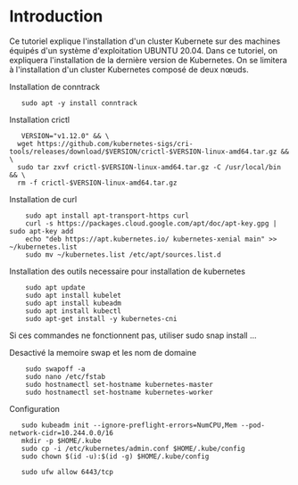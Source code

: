 # Introduction
Ce tutoriel explique l'installation d'un cluster Kubernete sur des machines équipés d'un système d'exploitation UBUNTU 20.04.
Dans ce tutoriel, on expliquera l'installation de la dernière version de Kubernetes. On se limitera à l'installation d'un cluster Kubernetes composé de deux nœuds.

Installation de conntrack
```
   sudo apt -y install conntrack
```

Installation crictl 

```
   VERSION="v1.12.0" && \
  wget https://github.com/kubernetes-sigs/cri-tools/releases/download/$VERSION/crictl-$VERSION-linux-amd64.tar.gz && \
  sudo tar zxvf crictl-$VERSION-linux-amd64.tar.gz -C /usr/local/bin && \
  rm -f crictl-$VERSION-linux-amd64.tar.gz
```


Installation de curl
```
    sudo apt install apt-transport-https curl
    curl -s https://packages.cloud.google.com/apt/doc/apt-key.gpg | sudo apt-key add
    echo "deb https://apt.kubernetes.io/ kubernetes-xenial main" >> ~/kubernetes.list
    sudo mv ~/kubernetes.list /etc/apt/sources.list.d
```

Installation des outils necessaire pour installation de kubernetes
```
    sudo apt update
    sudo apt install kubelet
    sudo apt install kubeadm
    sudo apt install kubectl
    sudo apt-get install -y kubernetes-cni
```
Si ces commandes ne fonctionnent pas, utiliser sudo snap install ...

Desactivé la memoire swap et les nom de domaine
```
    sudo swapoff -a
    sudo nano /etc/fstab
    sudo hostnamectl set-hostname kubernetes-master
    sudo hostnamectl set-hostname kubernetes-worker
```


Configuration
 ```
    sudo kubeadm init --ignore-preflight-errors=NumCPU,Mem --pod-network-cidr=10.244.0.0/16
    mkdir -p $HOME/.kube
    sudo cp -i /etc/kubernetes/admin.conf $HOME/.kube/config
    sudo chown $(id -u):$(id -g) $HOME/.kube/config
 ```
 ```
    sudo ufw allow 6443/tcp
 ```
 
 
 
 
 
 
 
 
 
 
 
 
 
 
 
 
 
 
